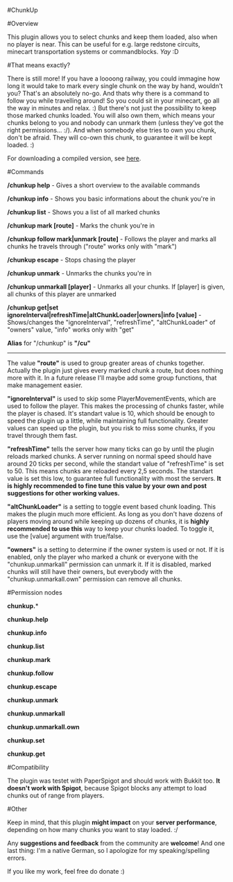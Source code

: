 #ChunkUp

#Overview

This plugin allows you to select chunks and keep them loaded, also when no player is near. This can be useful for e.g. large redstone circuits, minecart transportation systems or commandblocks. *Yay* :D

#That means exactly?

There is still more! If you have a loooong railway, you could immagine how long it would take to mark every single chunk on the way by hand, wouldn't you? That's an absolutely no-go. And thats why there is a command to follow you while travelling around! So you could sit in your minecart, go all the way in minutes and relax. :) But there's not just the possibility to keep those marked chunks loaded. You will also own them, which means your chunks belong to you and nobody can unmark them (unless they've got the right permissions... :/). And when somebody else tries to own you chunk, don't be afraid. They will co-own this chunk, to guarantee it will be kept loaded. :)

For downloading a compiled version, see [here](http://dev.bukkit.org/bukkit-plugins/chunkup/).

#Commands

**/chunkup help** - Gives a short overview to the available commands

**/chunkup info** - Shows you basic informations about the chunk you're in

**/chunkup list** - Shows you a list of all marked chunks

**/chunkup mark [route]** - Marks the chunk you're in

**/chunkup follow mark|unmark [route]** - Follows the player and marks all chunks he travels through ("route" works only with "mark")

**/chunkup escape** - Stops chasing the player

**/chunkup unmark** - Unmarks the chunks you're in

**/chunkup unmarkall [player]** - Unmarks all your chunks. If [player] is given, all chunks of this player are unmarked

**/chunkup get|set ignoreInterval|refreshTime|altChunkLoader|owners|info [value]** - Shows/changes the "ignoreInterval", "refreshTime", "altChunkLoader" of "owners" value, "info" works only with "get"

**Alias** for "/chunkup" is **"/cu"**

---

The value **"route"** is used to group greater areas of chunks together. Actually the plugin just gives every marked chunk a route, but does nothing more with it. In a future release I'll maybe add some group functions, that make management easier.

**"ignoreInterval"** is used to skip some PlayerMovementEvents, which are used to follow the player. This makes the processing of chunks faster, while the player is chased. It's standart value is 10, which should be enough to speed the plugin up a little, while maintaining full functionality. Greater values can speed up the plugin, but you risk to miss some chunks, if you travel through them fast.

**"refreshTime"** tells the server how many ticks can go by until the plugin reloads marked chunks. A server running on normal speed should have around 20 ticks per second, while the standart value of "refreshTime" is set to 50. This means chunks are reloaded every 2,5 seconds. The standart value is set this low, to guarantee full functionality with most the servers. **It is highly recommended to fine tune this value by your own and post suggestions for other working values.**

**"altChunkLoader"** is a setting to toggle event based chunk loading. This makes the plugin much more efficient. As long as you don't have dozens of players moving around while keeping up dozens of chunks, it is **highly recommended to use this** way to keep your chunks loaded. To toggle it, use the [value] argument with true/false.

**"owners"** is a setting to determine if the owner system is used or not. If it is enabled, only the player who marked a chunk or everyone with the "chunkup.unmarkall" permission can unmark it. If it is disabled, marked chunks will still have their owners, but everybody with the "chunkup.unmarkall.own" permission can remove all chunks.

#Permission nodes

**chunkup.***

**chunkup.help**

**chunkup.info**

**chunkup.list**

**chunkup.mark**

**chunkup.follow**

**chunkup.escape**

**chunkup.unmark**

**chunkup.unmarkall**

**chunkup.unmarkall.own**

**chunkup.set**

**chunkup.get**

#Compatibility

The plugin was testet with PaperSpigot and should work with Bukkit too. **It doesn't work with Spigot**, because Spigot blocks any attempt to load chunks out of range from players.

#Other

Keep in mind, that this plugin **might impact** on your **server performance**, depending on how many chunks you want to stay loaded. :/

Any **suggestions and feedback** from the community are **welcome**! And one last thing: I'm a native German, so I apologize for my speaking/spelling errors.

If you like my work, feel free do donate :)

